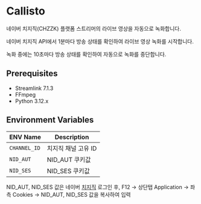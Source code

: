 # **Callisto**
네이버 치지직(CHZZK) 플랫폼 스트리머의 라이브 영상을 자동으로 녹화합니다.

네이버 치지직 API에서 1분마다 방송 상태를 확인하여 라이브 영상 녹화를 시작합니다.

녹화 중에는 10초마다 방송 상태를 확인하여 자동으로 녹화를 중단합니다.

## **Prerequisites**
- Streamlink 7.1.3
- FFmpeg
- Python 3.12.x

## **Environment Variables**
| ENV Name | Description |
| --- | --- |
| `CHANNEL_ID`| 치지직 채널 고유 ID |
| `NID_AUT` |  NID_AUT 쿠키값 |
| `NID_SES` | NID_SES 쿠키값 |

NID_AUT, NID_SES 값은 네이버 [치지직](https://chzzk.naver.com/) 로그인 후, F12 -> 상단탭 Application -> 좌측 Cookies -> NID_AUT, NID_SES 값을 복사하여 입력
